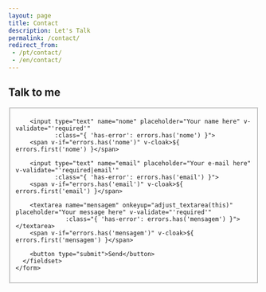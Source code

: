 ```yaml
---
layout: page
title: Contact
description: Let's Talk
permalink: /contact/
redirect_from:
 - /pt/contact/
 - /en/contact/
---
```


<style type="text/css" media="screen">
  .container {
    margin: 0px auto;
    max-width: 600px;
  }
</style>

<div class="container">

  <h2>Talk to me</h2>

  <div id="form" class="contact-form">
    <form accept-charset="UTF-8" method="POST" action="https://formspree.io/victorpradodegodoy09@gmail.com" v-on:submit.prevent="validateBeforeSubmit" ref="contact">
      <fieldset>
        <input type="hidden" name="_subject" value="New contact!" />
        <input type="hidden" name="_next" value="http://vgodoy.ddns.com.br/contato/sent-message/" />
        <input type="hidden" name="_language" value="pt" />

        <input type="text" name="nome" placeholder="Your name here" v-validate="'required'"
               :class="{ 'has-error': errors.has('nome') }">
        <span v-if="errors.has('nome')" v-cloak>${ errors.first('nome') }</span>

        <input type="text" name="email" placeholder="Your e-mail here" v-validate="'required|email'"
               :class="{ 'has-error': errors.has('email') }">
        <span v-if="errors.has('email')" v-cloak>${ errors.first('email') }</span>

        <textarea name="mensagem" onkeyup="adjust_textarea(this)" placeholder="Your message here" v-validate="'required'"
                  :class="{ 'has-error': errors.has('mensagem') }"></textarea>
        <span v-if="errors.has('mensagem')" v-cloak>${ errors.first('mensagem') }</span>

        <button type="submit">Send</button>
      </fieldset>
    </form>
  </div>

</div>

<script type="text/javascript">
function adjust_textarea(h) {
    h.style.height = "200px";
    h.style.height = (h.scrollHeight)+"px";
}
</script>

<script src="https://unpkg.com/vue@2.4.2"></script>
<script src="https://unpkg.com/vee-validate@2.0.0-rc.8"></script>
<script type="text/javascript">
Vue.use(VeeValidate);

const dictionary = {
  pt: {
    custom: {
      nome: {
        required: 'Please, your name here'
      },
      email: {
        required: 'Por favor, your e-mail here',
        email: 'Inform a valid e-mail'
      },
      mensagem: {
        required: 'Please, write the message here'
      }
    }
  }
};

VeeValidate.Validator.updateDictionary(dictionary);
VeeValidate.Validator.setLocale('pt');

new Vue({
  el: '#form',
  delimiters: ['${', '}'],
  methods: {
    validateBeforeSubmit: function () {
      this.$validator.validateAll();
      if (!this.errors.any()) {
        this.$refs.contact.submit();
      }
    }
  }
});
</script>
